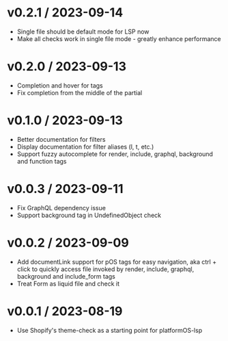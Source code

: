 v0.2.1 / 2023-09-14
==================

  * Single file should be default mode for LSP now
  * Make all checks work in single file mode - greatly enhance performance

v0.2.0 / 2023-09-13
==================

  * Completion and hover for tags
  * Fix completion from the middle of the partial

v0.1.0 / 2023-09-13
==================

  * Better documentation for filters
  * Display documentation for filter aliases (l, t, etc.)
  * Support fuzzy autocomplete for render, include, graphql, background and function tags

v0.0.3 / 2023-09-11
==================

  * Fix GraphQL dependency issue
  * Support background tag in UndefinedObject check

v0.0.2 / 2023-09-09
==================

  * Add documentLink support for pOS tags for easy navigation, aka ctrl + click to quickly access file invoked by render, include, graphql, background and include_form tags
  * Treat Form as liquid file and check it

v0.0.1 / 2023-08-19
==================

  * Use Shopify's theme-check as a starting point for platformOS-lsp
